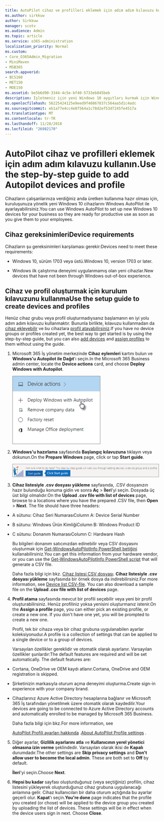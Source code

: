 ```yaml
---
title: AutoPilot cihaz ve profilleri eklemek için adım adım kılavuzu kullanın.
ms.author: sirkkuw
author: Sirkkuw
manager: scotv
ms.audience: Admin
ms.topic: article
ms.service: o365-administration
localization_priority: Normal
ms.custom:
- Core_O365Admin_Migration
- MiniMaven
- MSB365
search.appverid:
- BCS160
- MET150
- MOE150
ms.assetid: be5b6d90-3344-4c5e-bf40-5733eb845beb
description: İşletmeniz için yeni Windows 10 aygıtları kurmak için Windows AutoPilot kullanmayı öğrenin.
ms.openlocfilehash: 56225424125e9eed9f46867837c564aa5d1c4adc
ms.sourcegitcommit: eb1a77e4cc4e8f564a1c78d2ef53d7245fe4517a
ms.translationtype: MT
ms.contentlocale: tr-TR
ms.lasthandoff: 11/28/2018
ms.locfileid: "26982170"
---
```

# <a name="use-the-step-by-step-guide-to-add-autopilot-devices-and-profile"></a><span data-ttu-id="438f5-103">AutoPilot cihaz ve profilleri eklemek için adım adım kılavuzu kullanın.</span><span class="sxs-lookup"><span data-stu-id="438f5-103">Use the step-by-step guide to add Autopilot devices and profile</span></span>

<span data-ttu-id="438f5-104">Cihazların çalışanlarınıza verdiğiniz anda üretken kullanıma hazır olması için, kuruluşunuza yönelik yeni Windows 10 cihazlarını Windows AutoPilot ile ayarlayabilirsiniz.</span><span class="sxs-lookup"><span data-stu-id="438f5-104">You can use Windows AutoPilot to set up new Windows 10 devices for your business so they are ready for productive use as soon as you give them to your employees.</span></span>
  
## <a name="device-requirements"></a><span data-ttu-id="438f5-105">Cihaz gereksinimleri</span><span class="sxs-lookup"><span data-stu-id="438f5-105">Device requirements</span></span>

<span data-ttu-id="438f5-106">Cihazların şu gereksinimleri karşılaması gerekir:</span><span class="sxs-lookup"><span data-stu-id="438f5-106">Devices need to meet these requirements:</span></span>
  
- <span data-ttu-id="438f5-107">Windows 10, sürüm 1703 veya üstü.</span><span class="sxs-lookup"><span data-stu-id="438f5-107">Windows 10, version 1703 or later.</span></span>
    
- <span data-ttu-id="438f5-108">Windows ilk çalıştırma deneyimi uygulanmamış olan yeni cihazlar.</span><span class="sxs-lookup"><span data-stu-id="438f5-108">New devices that have not been through Windows out-of-box experience.</span></span>
    
## <a name="use-the-setup-guide-to-create-devices-and-profiles"></a><span data-ttu-id="438f5-109">Cihaz ve profil oluşturmak için kurulum kılavuzunu kullanma</span><span class="sxs-lookup"><span data-stu-id="438f5-109">Use the setup guide to create devices and profiles</span></span>

<span data-ttu-id="438f5-110">Henüz cihaz grubu veya profil oluşturmadıysanız başlamanın en iyi yolu adım adım kılavuzu kullanmaktır. Bununla birlikte, kılavuzu kullanmadan da [cihaz ekleyebilir](create-and-edit-autopilot-devices.md) ve bu cihazlara [profil atayabilirsiniz](create-and-edit-autopilot-profiles.md).</span><span class="sxs-lookup"><span data-stu-id="438f5-110">If you have no device groups or profiles created yet, the best way to get started is by using the step-by-step guide, but you can also [add devices](create-and-edit-autopilot-devices.md) and [assign profiles](create-and-edit-autopilot-profiles.md) to them without using the guide.</span></span> 
  
1. <span data-ttu-id="438f5-111">Microsoft 365 İş yönetim merkezinde **Cihaz eylemleri** kartını bulun ve **Windows'u Autopilot ile Dağıt**'ı seçin.</span><span class="sxs-lookup"><span data-stu-id="438f5-111">In the Microsoft 365 Business admin center, locate the **Device actions** card, and choose **Deploy Windows with Autopilot**.</span></span>
    
    ![On the Device actions card, choose Deploy Windows with Autopilot.](media/160d5c2a-11a8-48f9-a8aa-70f084b85448.png)
  
2. <span data-ttu-id="438f5-113">**Windows'u hazırlama** sayfasında **Başlangıç kılavuzuna** tıklayın veya dokunun.</span><span class="sxs-lookup"><span data-stu-id="438f5-113">On the **Prepare Windows** page, click or tap **Start guide**.</span></span>
    
    ![Click Start guide for step-by-step instructions for Autopilot.](media/31662655-d1e6-437d-87ea-c0dec5da56f7.png)
  
3. <span data-ttu-id="438f5-p101">**Cihaz listesiyle .csv dosyası yükleme** sayfasında, .CSV dosyanızın hazır bulunduğu konuma gidin ve sonra **Aç** \> **İleri**'yi seçin. Dosyada üç üst bilgi olmalıdır:</span><span class="sxs-lookup"><span data-stu-id="438f5-p101">On the **Upload .csv file with list of devices** page, browse to a locations where you have the prepared .CSV file, then **Open** \> **Next**. The file should have three headers:</span></span>
    
  - <span data-ttu-id="438f5-117">A sütunu: Cihaz Seri Numarası</span><span class="sxs-lookup"><span data-stu-id="438f5-117">Column A: Device Serial Number</span></span>
    
  - <span data-ttu-id="438f5-118">B sütunu: Windows Ürün Kimliği</span><span class="sxs-lookup"><span data-stu-id="438f5-118">Column B: Windows Product ID</span></span>
    
  - <span data-ttu-id="438f5-119">C sütunu: Donanım Numarası</span><span class="sxs-lookup"><span data-stu-id="438f5-119">Column C: Hardware Hash</span></span>
    
    <span data-ttu-id="438f5-120">Bu bilgileri donanım satıcınızdan edinebilir veya CSV dosyasını oluşturmak için [Get-WindowsAutoPilotInfo PowerShell betiğini](https://www.powershellgallery.com/packages/Get-WindowsAutoPilotInfo) kullanabilirsiniz.</span><span class="sxs-lookup"><span data-stu-id="438f5-120">You can get this information from your hardware vendor, or you can use the [Get-WindowsAutoPilotInfo PowerShell script](https://www.powershellgallery.com/packages/Get-WindowsAutoPilotInfo) that will generate a CSV file.</span></span> 
    
    <span data-ttu-id="438f5-p102">Daha fazla bilgi için bkz. [Cihaz listesi CSV dosyası](https://support.office.com/article/932e3676-2491-49f0-9177-d893d2f5276e). **Cihaz listesiyle .csv dosyası yükleme** sayfasında bir örnek dosya da indirebilirsiniz.</span><span class="sxs-lookup"><span data-stu-id="438f5-p102">For more information, see [Device list CSV-file](https://support.office.com/article/932e3676-2491-49f0-9177-d893d2f5276e). You can also download a sample file on the **Upload .csv file with list of devices** page.</span></span> 
    
4. <span data-ttu-id="438f5-p103">**Profil atama** sayfasında mevcut bir profili seçebilir veya yeni bir profil oluşturabilirsiniz. Henüz profiliniz yoksa yenisini oluşturmanız istenir.</span><span class="sxs-lookup"><span data-stu-id="438f5-p103">On the **Assign a profile** page, you can either pick an existing profile, or create a new one. If you don't have one yet, you will be prompted to create a new one.</span></span> 
    
    <span data-ttu-id="438f5-125">Profil, tek bir cihaza veya bir cihaz grubuna uygulanabilen ayarlar koleksiyonudur.</span><span class="sxs-lookup"><span data-stu-id="438f5-125">A profile is a collection of settings that can be applied to a single device or to a group of devices.</span></span>
    
    <span data-ttu-id="438f5-p104">Varsayılan özellikler gereklidir ve otomatik olarak ayarlanır. Varsayılan özellikler şunlardır:</span><span class="sxs-lookup"><span data-stu-id="438f5-p104">The default features are required and will be set automatically. The default features are:</span></span>
    
  - <span data-ttu-id="438f5-128">Cortana, OneDrive ve OEM kaydı atlanır.</span><span class="sxs-lookup"><span data-stu-id="438f5-128">Cortana, OneDrive and OEM registration is skipped.</span></span>
    
  - <span data-ttu-id="438f5-129">Şirketinizin markasıyla oturum açma deneyimi oluşturma.</span><span class="sxs-lookup"><span data-stu-id="438f5-129">Create sign-in experience with your company brand.</span></span>
    
  - <span data-ttu-id="438f5-130">Cihazlarınız Azure Active Directory hesaplarına bağlanır ve Microsoft 365 İş tarafından yönetilmek üzere otomatik olarak kaydedilir.</span><span class="sxs-lookup"><span data-stu-id="438f5-130">Your devices are going to be connected to Azure Active Directory accounts and automatically enrolled to be managed by Microsoft 365 Business.</span></span>
    
    <span data-ttu-id="438f5-131">Daha fazla bilgi için bkz.</span><span class="sxs-lookup"><span data-stu-id="438f5-131">For more information, see</span></span>
    
    <span data-ttu-id="438f5-132">[AutoPilot Profili ayarları hakkında](autopilot-profile-settings.md) .</span><span class="sxs-lookup"><span data-stu-id="438f5-132">[About AutoPilot Profile settings](autopilot-profile-settings.md) .</span></span> 
    
5. <span data-ttu-id="438f5-133">Diğer ayarlar, **Gizlilik ayarlarını atla** ve **Kullanıcının yerel yönetici olmasına izin verme** şeklindedir. Varsayılan olarak ikisi de **Kapalı** durumdadır.</span><span class="sxs-lookup"><span data-stu-id="438f5-133">The other settings are **Skip privacy settings** and **Don't allow user to become the local admin**. These are both set to **Off** by default.</span></span> 
    
    <span data-ttu-id="438f5-134">**İleri**'yi seçin.</span><span class="sxs-lookup"><span data-stu-id="438f5-134">Choose **Next**.</span></span>
    
6. <span data-ttu-id="438f5-p105">**Hepsi bu kadar** sayfası oluşturduğunuz (veya seçtiğiniz) profilin, cihaz listesini yükleyerek oluşturduğunuz cihaz grubuna uygulanacağı anlamına gelir. Cihaz kullanıcıları bir daha oturum açtığında bu ayarlar geçerli olur. **Kapat**'ı seçin.</span><span class="sxs-lookup"><span data-stu-id="438f5-p105">**You're done** page indicates that the profile you created (or chose) will be applied to the device group you created by uploading the list of devices. These settings will be in effect when the device users sign in next. Choose **Close**.</span></span>
    